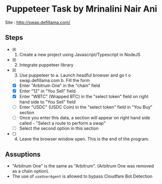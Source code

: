 # **<div align="center">Puppeteer Task by Mrinalini Nair Ani</div>**  

Site : http://swap.defillama.com/

## Steps 
- [x] 1. Create a new project using Javascript/Typescript in NodeJS
- [x] 2. Integrate puppeteer library
- [x] 3. Use puppeteer to
a. Launch headful browser and go t o swap.defillama.com
b. Fill the form
  - [x] Enter "Arbitrum One" in the "chain" field
  - [x] Enter "12" in "You Sell" field
  - [x] Enter "WBTC" (Wrapped BTC) in the "select token" field on right hand side to "You Sell" field
  - [ ] Enter "USDC" (USDC Coin) in the "select token" field in "You Buy" section
  - [ ] Once you enter this data, a section will appear on right hand side called - "Select a route to perform a swap"
  - [ ] Select the second option in this section
- [ ] 4. Leave the browser window open. This is the end of the program.

## Assuptions
- "Arbitrum One" is the same as "Arbitrum". (Arbitrum One was removed as a chain option).
- The use of `useUserAgent` is allowed to bypass Cloudfare Bot Detection
